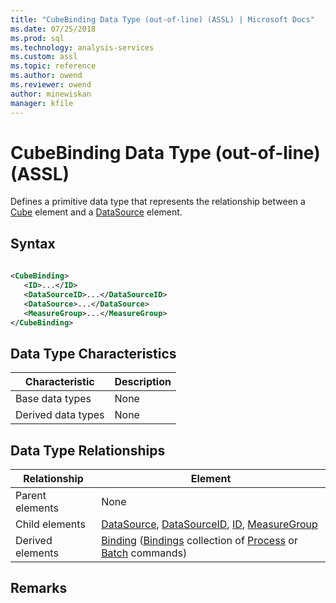 ```yaml
---
title: "CubeBinding Data Type (out-of-line) (ASSL) | Microsoft Docs"
ms.date: 07/25/2018
ms.prod: sql
ms.technology: analysis-services
ms.custom: assl
ms.topic: reference
ms.author: owend
ms.reviewer: owend
author: minewiskan
manager: kfile
---
```

# CubeBinding Data Type (out-of-line) (ASSL)

  Defines a primitive data type that represents the relationship between a [Cube](../objects/cube-element-assl.md) element and a [DataSource](../objects/datasource-element-assl.md) element.  
  
## Syntax  
  
```xml  
  
<CubeBinding>  
   <ID>...</ID>  
   <DataSourceID>...</DataSourceID>  
   <DataSource>...</DataSource>  
   <MeasureGroup>...</MeasureGroup>  
</CubeBinding>  
```  
  
## Data Type Characteristics  
  
|Characteristic|Description|  
|--------------------|-----------------|  
|Base data types|None|  
|Derived data types|None|  
  
## Data Type Relationships  
  
|Relationship|Element|  
|------------------|-------------|  
|Parent elements|None|  
|Child elements|[DataSource](../objects/datasource-element-assl.md), [DataSourceID](../properties/datasourceid-element-assl.md), [ID](../properties/id-element-assl.md), [MeasureGroup](../objects/measuregroup-element-assl.md)|  
|Derived elements|[Binding](../../xmla/xml-elements-properties/binding-element-xmla.md) ([Bindings](../../xmla/xml-elements-properties/bindings-element-xmla.md) collection of [Process](../../xmla/xml-elements-commands/process-element-xmla.md) or [Batch](../../xmla/xml-elements-commands/batch-element-xmla.md) commands)|  
  
## Remarks  
  

